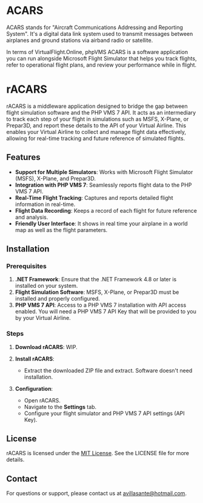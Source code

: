# ACARS

ACARS stands for "Aircraft Communications Addressing and Reporting System". It's a digital data link system used to transmit messages between airplanes and ground stations via airband radio or satellite.

In terms of VirtualFlight.Online, phpVMS ACARS is a software application you can run alongside Microsoft Flight Simulator that helps you track flights, refer to operational flight plans, and review your performance while in flight.

# rACARS

rACARS is a middleware application designed to bridge the gap between flight simulation software and the PHP VMS 7 API. It acts as an intermediary to track each step of your flight in simulations such as MSFS, X-Plane, or Prepar3D, and report these details to the API of your Virtual Airline. This enables your Virtual Airline to collect and manage flight data effectively, allowing for real-time tracking and future reference of simulated flights.

## Features

- **Support for Multiple Simulators**: Works with Microsoft Flight Simulator (MSFS), X-Plane, and Prepar3D.
- **Integration with PHP VMS 7**: Seamlessly reports flight data to the PHP VMS 7 API.
- **Real-Time Flight Tracking**: Captures and reports detailed flight information in real-time.
- **Flight Data Recording**: Keeps a record of each flight for future reference and analysis.
- **Friendly User Interface**: It shows in real time your airplane in a world map as well as the flight parameters.

## Installation

### Prerequisites

1. **.NET Framework**: Ensure that the .NET Framework 4.8 or later is installed on your system.
2. **Flight Simulation Software**: MSFS, X-Plane, or Prepar3D must be installed and properly configured.
3. **PHP VMS 7 API**: Access to a PHP VMS 7 installation with API access enabled. You will need a PHP VMS 7 API Key that will be provided to you by your Virtual Airline.

### Steps

1. **Download rACARS**: WIP.

2. **Install rACARS**:
   - Extract the downloaded ZIP file and extract. Software doesn't need installation.

3. **Configuration**:
   - Open rACARS.
   - Navigate to the **Settings** tab.
   - Configure your flight simulator and PHP VMS 7 API settings (API Key).

## License

rACARS is licensed under the [MIT License](#). See the LICENSE file for more details.

## Contact

For questions or support, please contact us at [avillasante@hotmail.com](mailto:avillasante@hotmail.comm).
